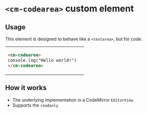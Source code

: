 # `<cm-codearea>` custom element

## Usage

This element is designed to behave like a `<textarea>`, but for _code_.

<table><td>

```html
<cm-codearea>
console.log("Hello world!")
</cm-codearea>
```

<td>

![]()

</table>

## How it works

- The underlying implementation is a CodeMirror `EditorView`
- Supports the `readonly`